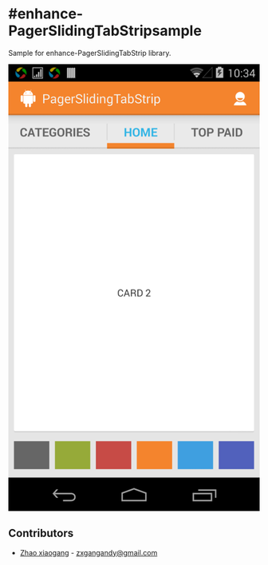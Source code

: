 #enhance-PagerSlidingTabStripsample
==================================

Sample for enhance-PagerSlidingTabStrip library.

![Screenshot](https://github.com/androidzhaoxiaogang/enhance-PagerSlidingTabStripsample/blob/master/sample.png?raw=true)

## Contributors
* [Zhao xiaogang](zxgangandy@gmail.com) - <zxgangandy@gmail.com>

